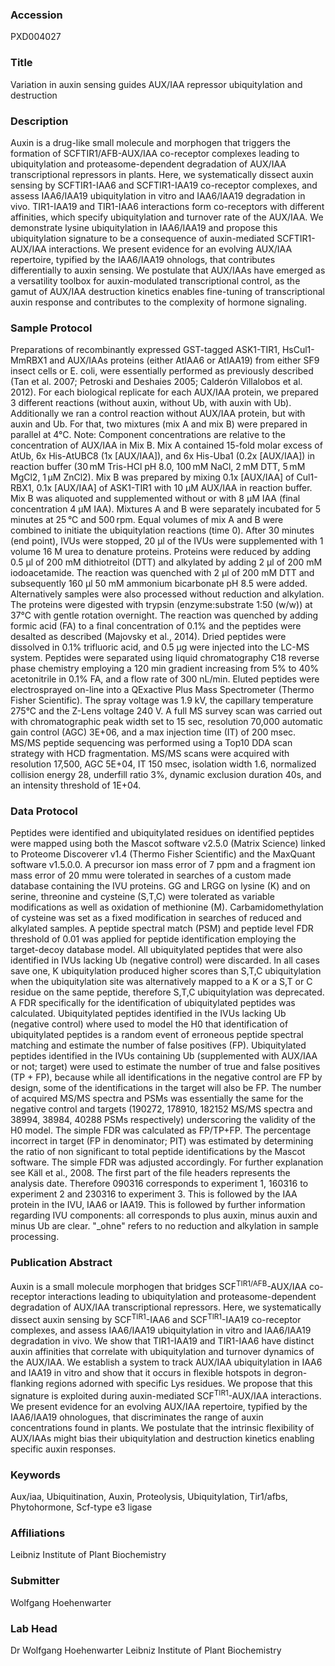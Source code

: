 ### Accession
PXD004027

### Title
Variation in auxin sensing guides AUX/IAA repressor ubiquitylation  and destruction

### Description
Auxin is a drug-like small molecule and morphogen that triggers the formation of SCFTIR1/AFB-AUX/IAA co-receptor complexes leading to ubiquitylation and proteasome-dependent degradation of AUX/IAA transcriptional repressors in plants. Here, we systematically dissect auxin sensing by SCFTIR1-IAA6 and SCFTIR1-IAA19 co-receptor complexes, and assess IAA6/IAA19 ubiquitylation in vitro and IAA6/IAA19 degradation in vivo. TIR1-IAA19 and TIR1-IAA6 interactions form co-receptors with different affinities, which specify ubiquitylation and turnover rate of the AUX/IAA. We demonstrate lysine ubiquitylation in IAA6/IAA19 and propose this ubiquitylation signature to be a consequence of auxin-mediated SCFTIR1-AUX/IAA interactions. We present evidence for an evolving AUX/IAA repertoire, typified by the IAA6/IAA19 ohnologs, that contributes differentially to auxin sensing. We postulate that AUX/IAAs have emerged as a versatility toolbox for auxin-modulated transcriptional control, as the gamut of AUX/IAA destruction kinetics enables fine-tuning of transcriptional auxin response and contributes to the complexity of hormone signaling.

### Sample Protocol
Preparations of recombinantly expressed GST-tagged ASK1-TIR1, HsCul1-MmRBX1 and AUX/IAAs proteins (either AtIAA6 or AtIAA19) from either SF9 insect cells or E. coli, were essentially performed as previously described (Tan et al. 2007; Petroski and Deshaies 2005; Calderón Villalobos et al. 2012). For each biological replicate for each AUX/IAA protein, we prepared 3 different reactions (without auxin, without Ub, with auxin with Ub). Additionally we ran a control reaction without AUX/IAA protein, but with auxin and Ub. For that, two mixtures (mix A and mix B) were prepared in parallel at 4°C. Note: Component concentrations are relative to the concentration of AUX/IAA in Mix B. Mix A contained 15-fold molar excess of AtUb, 6x His-AtUBC8 (1x [AUX/IAA]), and 6x His-Uba1 (0.2x [AUX/IAA]) in reaction buffer (30 mM Tris-HCl pH 8.0, 100 mM NaCl, 2 mM DTT, 5 mM MgCl2, 1 µM ZnCl2). Mix B was prepared by mixing 0.1x [AUX/IAA] of Cul1-RBX1, 0.1x [AUX/IAA] of ASK1-TIR1 with 10 μM AUX/IAA in reaction buffer. Mix B was aliquoted and supplemented without  or with 8 μM IAA (final concentration 4 μM IAA). Mixtures A and B were separately incubated for 5 minutes at 25 °C and 500 rpm. Equal volumes of mix A and B were combined to initiate the ubiquitylation reactions (time 0). After 30 minutes (end point), IVUs were stopped, 20 µl of the IVUs were supplemented with 1 volume 16 M urea to denature proteins. Proteins were reduced by adding 0.5 µl of 200 mM dithiotreitol (DTT) and alkylated by adding 2 µl of 200 mM iodoacetamide. The reaction was quenched with 2 µl of 200 mM DTT and subsequently 160 µl 50 mM ammonium bicarbonate pH 8.5 were added. Alternatively samples were also processed without reduction and alkylation. The proteins were digested with trypsin (enzyme:substrate 1:50 (w/w)) at 37°C with gentle rotation overnight. The reaction was quenched by adding formic acid (FA) to a final concentration of 0.1% and the peptides were desalted as described (Majovsky et al., 2014). Dried peptides were dissolved in 0.1% trifluoric acid, and 0.5 µg were injected into the LC-MS system. Peptides were separated using liquid chromatography C18 reverse phase chemistry employing a 120 min gradient increasing from 5% to 40% acetonitrile in 0.1% FA, and a flow rate of 300 nL/min. Eluted peptides were electrosprayed on-line into a QExactive Plus Mass Spectrometer (Thermo Fisher Scientific). The spray voltage was 1.9 kV, the capillary temperature 275°C and the Z-Lens voltage 240 V. A full MS survey scan was carried out with chromatographic peak width set to 15 sec, resolution 70,000 automatic gain control (AGC) 3E+06, and a max injection time (IT) of 200 msec. MS/MS peptide sequencing was performed using a Top10 DDA scan strategy with HCD fragmentation. MS/MS scans were acquired with resolution 17,500, AGC 5E+04, IT 150 msec, isolation width 1.6, normalized collision energy 28, underfill ratio 3%, dynamic exclusion duration 40s, and an intensity threshold of 1E+04.

### Data Protocol
Peptides were identified and ubiquitylated residues on identified peptides were mapped using both the Mascot software v2.5.0 (Matrix Science) linked to Proteome Discoverer v1.4 (Thermo Fisher Scientific) and the MaxQuant software v1.5.0.0. A precursor ion mass error of 7 ppm and a fragment ion mass error of 20 mmu were tolerated in searches of a custom made database containing the IVU proteins. GG and LRGG on lysine (K) and on serine, threonine and cysteine (S,T,C) were tolerated as variable modifications as well as oxidation of methionine (M). Carbamidomethylation of cysteine was set as a fixed modification in searches of reduced and alkylated samples. A peptide spectral match (PSM) and peptide level FDR threshold of 0.01 was applied for peptide identification employing the target-decoy database model. All ubiquitylated peptides that were also identified in IVUs lacking Ub (negative control) were discarded. In all cases save one, K ubiquitylation produced higher scores than S,T,C ubiquitylation when the ubiquitylation site was alternatively mapped to a K or a S,T or C residue on the same peptide, therefore S,T,C ubiquitylation was deprecated. A FDR specifically for the identification of ubiquitylated peptides was calculated. Ubiquitylated peptides identified in the IVUs lacking Ub (negative control) where used to model the H0 that identification of ubiquitylated peptides is a random event of erroneous peptide spectral matching and estimate the number of false positives (FP). Ubiquitylated peptides identified in the IVUs containing Ub (supplemented with AUX/IAA or not; target) were used to estimate the number of true and false positives (TP + FP), because while all identifications in the negative control are FP by design, some of the identifications in the target will also be FP. The number of acquired MS/MS spectra and PSMs was essentially the same for the negative control and targets (190272, 178910, 182152 MS/MS spectra and 38994, 38984, 40288 PSMs respectively) underscoring the validity of the H0 model. The simple FDR was calculated as FP/TP+FP. The percentage incorrect in target (FP in denominator; PIT) was estimated by determining the ratio of non significant to total peptide identifications by the Mascot software. The simple FDR was adjusted accordingly. For further explanation see Käll et al., 2008. The first part of the file headers represents the analysis date. Therefore 090316 corresponds to experiment 1, 160316 to experiment 2 and 230316 to experiment 3. This is followed by the IAA protein in the IVU, IAA6 or IAA19. This is followed by further information regarding IVU components: all corresponds to plus auxin, minus auxin and minus Ub are clear. "_ohne" refers to no reduction and alkylation in sample processing.

### Publication Abstract
Auxin is a small molecule morphogen that bridges SCF<sup>TIR1/AFB</sup>-AUX/IAA co-receptor interactions leading to ubiquitylation and proteasome-dependent degradation of AUX/IAA transcriptional repressors. Here, we systematically dissect auxin sensing by SCF<sup>TIR1</sup>-IAA6 and SCF<sup>TIR1</sup>-IAA19 co-receptor complexes, and assess IAA6/IAA19 ubiquitylation in vitro and IAA6/IAA19 degradation in vivo. We show that TIR1-IAA19 and TIR1-IAA6 have distinct auxin affinities that correlate with ubiquitylation and turnover dynamics of the AUX/IAA. We establish a system to track AUX/IAA ubiquitylation in IAA6 and IAA19 in vitro and show that it occurs in flexible hotspots in degron-flanking regions adorned with specific Lys residues. We propose that this signature is exploited during auxin-mediated SCF<sup>TIR1</sup>-AUX/IAA interactions. We present evidence for an evolving AUX/IAA repertoire, typified by the IAA6/IAA19 ohnologues, that discriminates the range of auxin concentrations found in plants. We postulate that the intrinsic flexibility of AUX/IAAs might bias their ubiquitylation and destruction kinetics enabling specific auxin responses.

### Keywords
Aux/iaa, Ubiquitination, Auxin, Proteolysis, Ubiquitylation, Tir1/afbs, Phytohormone, Scf-type e3 ligase

### Affiliations
Leibniz Institute of Plant Biochemistry

### Submitter
Wolfgang Hoehenwarter

### Lab Head
Dr Wolfgang Hoehenwarter
Leibniz Institute of Plant Biochemistry


